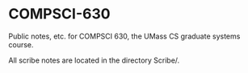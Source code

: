 COMPSCI-630
===========

Public notes, etc. for COMPSCI 630, the UMass CS graduate systems course.

All scribe notes are located in the directory Scribe/.
